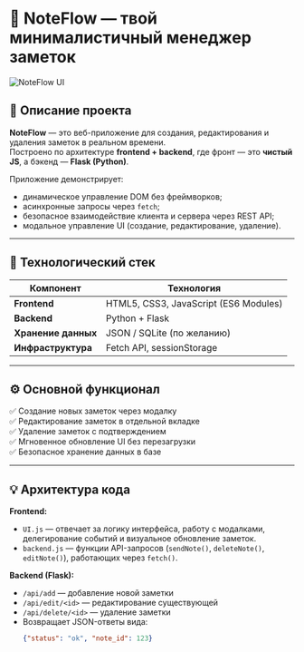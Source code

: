 # 📝 NoteFlow — твой минималистичный менеджер заметок
![NoteFlow UI](./static/assets/main_bg.png)
## 🚀 Описание проекта
**NoteFlow** — это веб-приложение для создания, редактирования и удаления заметок в реальном времени.  
Построено по архитектуре **frontend + backend**, где фронт — это **чистый JS**, а бэкенд — **Flask (Python)**.

Приложение демонстрирует:
- динамическое управление DOM без фреймворков;
- асинхронные запросы через `fetch`;
- безопасное взаимодействие клиента и сервера через REST API;
- модальное управление UI (создание, редактирование, удаление).

---

## 🧩 Технологический стек
| Компонент | Технология |
|------------|-------------|
| **Frontend** | HTML5, CSS3, JavaScript (ES6 Modules) |
| **Backend** | Python + Flask |
| **Хранение данных** | JSON / SQLite (по желанию) |
| **Инфраструктура** | Fetch API, sessionStorage |

---

## ⚙️ Основной функционал
✅ Создание новых заметок через модалку  
✅ Редактирование заметок в отдельной вкладке  
✅ Удаление заметок с подтверждением  
✅ Мгновенное обновление UI без перезагрузки  
✅ Безопасное хранение данных в базе  

---

## 💡 Архитектура кода

**Frontend:**
- `UI.js` — отвечает за логику интерфейса, работу с модалками, делегирование событий и визуальное обновление заметок.
- `backend.js` — функции API-запросов (`sendNote()`, `deleteNote()`, `editNote()`), работающих через `fetch()`.

**Backend (Flask):**
- `/api/add` — добавление новой заметки  
- `/api/edit/<id>` — редактирование существующей  
- `/api/delete/<id>` — удаление заметки  
- Возвращает JSON-ответы вида:
  ```json
  {"status": "ok", "note_id": 123}
